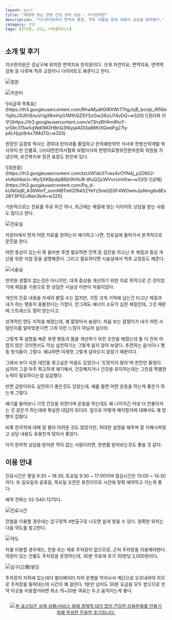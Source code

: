 ```yaml
---
layout: post
title: "체질에 맞는 한방 건강 관리 상담 - 지수한의원"
description: "지수한의원에서 면역과 통증, 척추 뒤틀림 등에 대해서 상담을 받아봤다."
category: 건강
tags: [한의원, 상담, 리뷰플레이스]
---
```


## 소개 및 후기

지수한의원은 강남구에 위치한 면역치유 한의원이다.
크게 자연치유, 면역치유, 면역력강화 등 다루며
척추 교정이나 다이어트도 봐준다고 한다.

![정문](https://lh3.googleusercontent.com/tbgQ7K-0HAHs0OWyCBghzI6ODvrqVEU821_WYApeDEOSTdU8bnlXcCgZrG-qdSAd8iCAmMkgLXOPzg=s560)

![카운터](https://lh3.googleusercontent.com/T7grIdUkFDJcvQDvo8so3WsNOCg9frRQ8wYEC-bggMSDEOLF2py3Ngcu9Sccz_dWIcMvAx3RNrpgmA=s560)

<p class="center" markdown="1">
![비급여 목록표](https://lh3.googleusercontent.com/RhwMyaKGIRXWrT7ltgJsjB_bcnjb_lR56eYq9zJ3UEhEnuVrlgX8mHyG1M1hQZSYSzGw2iEoU74vDQ=w320)
![권리와 의무](https://lh3.googleusercontent.com/e73hxBHAm9hcF-srS9c31Sw5qWd0M3HBnQ3NlyjalADl3aB8KiSQwdFg27ly-pALHjqz8rkx7lMd7Q=w320)
</p>

원장인 김경호 박사는
경희대 한의과를 졸업하고 한의예방의학 석사와 한방신약개발 박사까지 딴 인물로,
(사)대한한의사협회 보험이사와 한방의료행위전문위원회 위원을 지냈으며, 보건복지부 장관 표창도 받은바 있다.

<p class="center" markdown="1">
![회원증](https://lh3.googleusercontent.com/tzlJiW1dc5Tvez4vOYN4j_p2D902-xhAbIii6aUc-Wy1jXKBpdipBRjh9ViIUB-WuQZjcWVvcUm0tw=w320)
![상패](https://lh3.googleusercontent.com/Pq_d-kUNGq8l_A36WmT_omnNBTretQ194S2YeYzSneQSSF4WOwmJjoNmgtIu8Ex28Y3PXDJ6en3kiA=w320)
</p>

기본적으로는 진료를 주로 하긴 하나,
최근에는 체질에 맞는 다이어트 상담을 받는 사람도 많다고 한다.

![진료실](https://lh3.googleusercontent.com/_ErnmJjDD-xiw5P-vJpYhTWUjxzGtG7zl4abwS7new6_eFv4AahJhejzjo8sBJqDDBhMGotstgXBIA=s560)

카운터에서 먼저 어떤 치료를 원하는지 얘기하고 나면,
진료실에 들어가서 본격적으로 문진을 한다.

어떤 증상이 있는지 쭉 들어본 후엔
필요하면 진맥 등 검진을 하고난 후
체질과 증상 개선을 위한 지침 등을 설명해준다.
그리고 필요하다면 시술실에서 척추 교정등도 해준다.

![시술실](https://lh3.googleusercontent.com/pQ9k86ZcVp9PCvvQxqZLSoJaI_OFIutS2q9YDZFJscGURPL6zj6t93Sf2qaa-b1ra_nuEzyp-4pLJA=s560)

한의원 경험이 없는것은 아니지만,
대게 증상을 개선하기 위한 치료 목적으로 간 것이었기에
체질을 기본으로 한 상담은 사실상 이번이 처음이었다.

개인의 진료 내용을 자세히 밝힐 수는 없지만,
가장 크게 기억에 남는건 타고난 체질과 내가 하는 행동이 충돌한다는 거였다.
안그래도 에너지 소모가 심한 체질인데, 그것 때문에 스트레스도 많이 받는다고.

성격적인 면도 지적을 해줬는데, 꽤 잘맞아서 놀랐다.
처음 보는 점쟁이가 내가 어떤 사람인지를 알아맞춘다면
그게 이런 느낌이 아닐까 싶더라.

그렇게 죽 설명을 해준 후엔
행동과 몸을 개선하기 위한 조언을 해줬는데
둘 다 전혀 어렵지 않은 것이면서도
막상 실천하기는 그렇게 쉽지 않아 보였다.
추천하는 음식이나 행동 방식들이 그렇다.
왜냐하면 이제껏 그렇게 살아오지 않았기 때문이다.

그래서 보다 쉬운 대안을 찾고싶은 마음도 있었으나
'도망치지 말라'며 핀잔만 들었다.
심지어 그걸 아주 확고하게 얘기해서,
건강해지거나 건강을 유지하는데는 그만큼 특별한 노력이 필요하다는걸 실감했다.

반면 금방이라도 실천하기 좋은것도 있었는데,
예를 들면 어떤 운동을 하는게 좋은가 하는게 그렇다.

얘기를 들어보니 기껏 건강을 위한다며 운동을 하는데도
왜 나아지긴 커녕 더 안좋아지는 것 같은가 하는데에
확실한 대답이 되더라.
앞으로 어떻게 해야할지에 대해서도 꽤 방향이 잡혔다.

비록 한의학에 대해 잘 몰라 어려운 것도 많았지만,
최대한 설명을 해주며 잘 이해시켜줬고
상담 내용도 유용한게 많아서 좋았다.

아직 한의학 상담을 받아본 적이 없는 사람이라면,
한번쯤 받아보는것도 좋을 것 같다.



## 이용 안내

진료시간은
평일 9:30 ~ 18:30,
토요일 9:30 ~ 17:00이며
점심시간은 13:00 ~ 14:30이다.
또 일요일과 굥휴일, 목요일 오전은 휴진이므로
시간에 맞춰 예약하고 가는게 좋다.

예약 전화는 02-540-1275다.

![진료시간](https://lh3.googleusercontent.com/qJ54giJXbXS7T24ms0Y2vxzCjwulnc3AtRIudOSoNO9MI-uSkWcyUgYrv7T339x0lhWUhJ-YwS1KLA=s560)

전철을 이용할 경우네는 압구정역 4번출구로 나오면 쉽게 찾을 수 있다.
정확한 위치는 다음 약도를 참고한다.

![약도](https://lh3.googleusercontent.com/-wlQH7TaS6Vw/WhGI3acwPzI/AAAAAAAAa_s/Ng5skThpBvwVTqyz2bsx59mkQeRx9R5xwCE0YBhgL/s560/immunecell-oriental-clinic-map.gif "서울 강남구 논현로 167길 16")

차를 이용할 경우에는, 전용 또는 제휴 주차장이 없으므로, 근처 주차장을 이용해야한다.
의원이 있는 건물도 주차장을 운영하는데,
30분 무료에 추가 30분당 2,000원이다.

![삼구(三鷗)빌딩](https://lh3.googleusercontent.com/ow1u3dZWtDHGEQzxyEHnMlXN5-8OOKPE5hJoUAqhnCqtsDAnfYuhrBqA3s4jU1w6kM5uGkUEB-MEkg=s560)

주차장이 지하에 있는데다 엘리베이터 지하 운행을 막아놔서 계단으로 오르내려야 하므로
주차장을 들락대는데 시간이 꽤 걸린다.
1분만 넘어도 30분 요금을 모두 받으므로
만약 이곳을 이용할거라면 최소 15~20분 여유는 두고 움직이는게 좋다.



<div style="text-align: center; padding: 1em;"><a href="http://reviewplace.co.kr/detail.php?number=10485" target="_blank"><img src="http://reviewplace.co.kr/blog_traffic.php?key=MTA0ODV8cmV6bm9h" border="0" alt="본 포스팅은 실제 상품/서비스 외에 경제적 대가 없이 건강한 리뷰문화를 만들기 위해 작성한 진솔한 후기입니다."></a></div>
